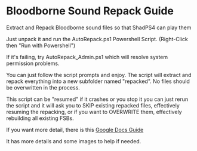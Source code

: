 # Bloodborne Sound Repack Guide
Extract and Repack Bloodborne sound files so that ShadPS4 can play them

Just unpack it and run the AutoRepack.ps1 Powershell Script. (Right-Click then "Run with Powershell")

If it's failing, try AutoRepack_Admin.ps1 which will resolve system permission problems.

You can just follow the script prompts and enjoy. The script will extract and repack everything into a new subfolder named "repacked". No files should be overwritten in the process.

This script can be "resumed" if it crashes or you stop it you can just rerun the script and it will ask you to SKIP existing repacked files, effectively resuming the repacking, or if you want to OVERWRITE them, effectively rebuilding all existing FSBs.

If you want more detail, there is this [Google Docs Guide](https://docs.google.com/document/d/e/2PACX-1vRyZW18yDhWC3VmTGkfXCronfiEJxJ31zbsitic7QoBq7hIYB5pfF40N-QH7qToF47sTu1UHcFhBEhH/pub) 

It has more details and some images to help if needed.
